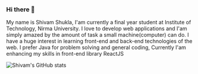 ### Hi there 👋

My name is Shivam Shukla, I'am currently a final year student at Institute of Technology, Nirma University. I love to develop web applications and I'am simply amazed by the amount of task a small machine(computer) can do. I have a huge interest in learning front-end and back-end technologies of the web. I prefer Java for problem solving and general coding, Currently I'am enhancing my skills in front-end library ReactJS


![Shivam's GitHub stats](https://github-readme-stats.vercel.app/api?username=SHivam21082000&show_icons=true&theme=dark)

